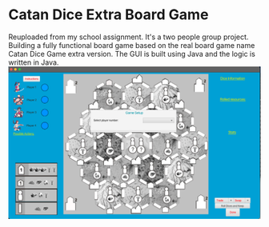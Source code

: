 # Catan Dice Extra Board Game
Reuploaded from my school assignment.
It's a two people group project.
Building a fully functional board game based on the real board game name Catan Dice Game extra version. The GUI is built using Java and the logic is written in Java.
<img src="/img.png"/>
